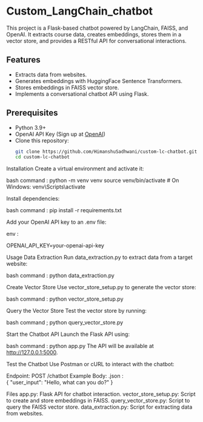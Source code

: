 # Custom_LangChain_chatbot

This project is a Flask-based chatbot powered by LangChain, FAISS, and OpenAI. It extracts course data, creates embeddings, stores them in a vector store, and provides a RESTful API for conversational interactions.

## Features
- Extracts data from websites.
- Generates embeddings with HuggingFace Sentence Transformers.
- Stores embeddings in FAISS vector store.
- Implements a conversational chatbot API using Flask.

## Prerequisites
- Python 3.9+
- OpenAI API Key (Sign up at [OpenAI](https://platform.openai.com/))
- Clone this repository:
  ```bash
  git clone https://github.com/HimanshuSadhwani/custom-lc-chatbot.git
  cd custom-lc-chatbot

Installation
Create a virtual environment and activate it:

bash command : 
python -m venv venv
source venv/bin/activate    # On Windows: venv\Scripts\activate


Install dependencies:

bash command : 
pip install -r requirements.txt


Add your OpenAI API key to an .env file:

env : 

OPENAI_API_KEY=your-openai-api-key


Usage
Data Extraction Run data_extraction.py to extract data from a target website:

bash command : 
python data_extraction.py

Create Vector Store Use vector_store_setup.py to generate the vector store:

bash command : 
python vector_store_setup.py

Query the Vector Store Test the vector store by running:

bash command ; 
python query_vector_store.py

Start the Chatbot API Launch the Flask API using:

bash command : 
python app.py
The API will be available at http://127.0.0.1:5000.

Test the Chatbot Use Postman or cURL to interact with the chatbot:

Endpoint: POST /chatbot
Example Body:
.json :  
{
  "user_input": "Hello, what can you do?"
}


Files
app.py: Flask API for chatbot interaction.
vector_store_setup.py: Script to create and store embeddings in FAISS.
query_vector_store.py: Script to query the FAISS vector store.
data_extraction.py: Script for extracting data from websites.
